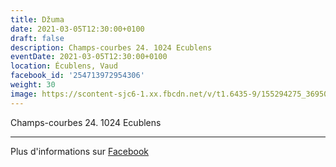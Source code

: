 ```yaml
---
title: Džuma
date: 2021-03-05T12:30:00+0100
draft: false
description: Champs-courbes 24. 1024 Ecublens
eventDate: 2021-03-05T12:30:00+0100
location: Écublens, Vaud
facebook_id: '254713972954306'
weight: 30
image: https://scontent-sjc6-1.xx.fbcdn.net/v/t1.6435-9/155294275_3695079563921169_4909597834044538694_n.jpg?_nc_cat=101&ccb=1-7&_nc_sid=9e60e4&_nc_ohc=2yUaikqdLfsQ7kNvwET9cRc&_nc_oc=AdnxrfbRtveqfFEeflP5gDW6XWmDE-6oKGtMX6eSdm1cwOa6rsVJ4b4lrDE1SFB0OBQ&_nc_zt=23&_nc_ht=scontent-sjc6-1.xx&edm=ABTKTjYEAAAA&_nc_gid=jZ7EsjxWWR11W5fbeN_iIA&_nc_tpa=Q5bMBQEp-WtaZDCV9EjdyO3GEE9wzMr9t6a617RQjCVF3P8iD64ANzzSquudqGrfq6Ii9A-VUKdAcmG8tQ&oh=00_Afe9zGBesC2l3Vm-UG3VlsTybaQxyzp1aXCxSVzD4lMMuA&oe=6926555B
---
```


Champs-courbes 24. 1024 Ecublens

---

Plus d'informations sur [Facebook](https://facebook.com/events/254713972954306)